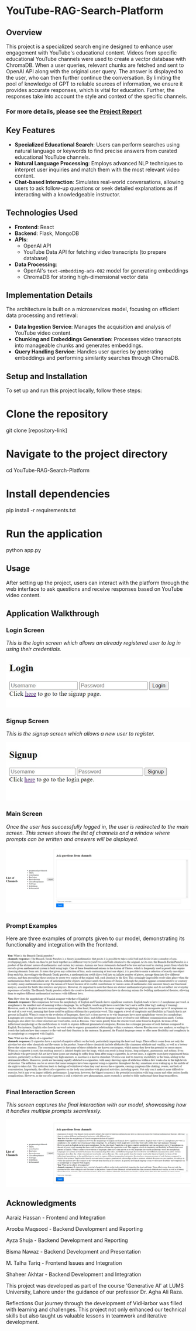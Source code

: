 # YouTube-RAG-Search-Platform

## Overview
This project is a specialized search engine designed to enhance user engagement with YouTube's educational content. Videos from specific educational YouTube channels were used to create a vector database with ChromaDB. When a user queries, relevant chunks are fetched and sent to OpenAI API along with the original user query. The answer is displayed to the user, who can then further continue the conversation. 
By limiting the pool of knowledge of GPT to reliable sources of information, we ensure it provides accurate responses, which is vital for education. Further, the responses take into account the style and context of the specific channels.  

### For more details, please see the [Project Report](Project%20Report.pdf)

## Key Features
- **Specialized Educational Search**: Users can perform searches using natural language or keywords to find precise answers from curated educational YouTube channels.
- **Natural Language Processing**: Employs advanced NLP techniques to interpret user inquiries and match them with the most relevant video content.
- **Chat-based Interaction**: Simulates real-world conversations, allowing users to ask follow-up questions or seek detailed explanations as if interacting with a knowledgeable instructor.

## Technologies Used
- **Frontend**: React
- **Backend**: Flask, MongoDB
- **APIs**:
  - OpenAI API
  - YouTube Data API for fetching video transcripts (to prepare database)
- **Data Processing**:
  - OpenAI's `text-embedding-ada-002` model for generating embeddings
  - ChromaDB for storing high-dimensional vector data

## Implementation Details
The architecture is built on a microservices model, focusing on efficient data processing and retrieval:
- **Data Ingestion Service**: Manages the acquisition and analysis of YouTube video content.
- **Chunking and Embeddings Generation**: Processes video transcripts into manageable chunks and generates embeddings.
- **Query Handling Service**: Handles user queries by generating embeddings and performing similarity searches through ChromaDB.

## Setup and Installation
To set up and run this project locally, follow these steps:

# Clone the repository
git clone [repository-link]
# Navigate to the project directory
cd YouTube-RAG-Search-Platform
# Install dependencies
pip install -r requirements.txt
# Run the application
python app.py


## Usage
After setting up the project, users can interact with the platform through the web interface to ask questions and receive responses based on YouTube video content.

## Application Walkthrough

### Login Screen
*This is the login screen which allows an already registered user to log in using their credentials.*

![Login Screen](images/Login.jpg)

### Signup Screen
*This is the signup screen which allows a new user to register.*

![Signup Screen](images/Signup.jpg)

### Main Screen
*Once the user has successfully logged in, the user is redirected to the main screen. This screen shows the list of channels and a window where prompts can be written and answers will be displayed.*

![Main Screen](images/Main.jpg)

### Prompt Examples
Here are three examples of prompts given to our model, demonstrating its functionality and integration with the frontend.

![Prompt Example 1](images/Prompt1.jpg)
![Prompt Example 2](images/Prompt2.jpg)
![Prompt Example 3](images/Prompt3.jpg)

### Final Interaction Screen
*This screen captures the final interaction with our model, showcasing how it handles multiple prompts seamlessly.*

![Final Interaction](images/Final.jpg)


## Acknowledgments
Aaraiz Hassan - Frontend and Integration

Arooba Maqsood - Backend Development and Reporting

Ayza Shuja - Backend Development and Reporting

Bisma Nawaz - Backend Development and Presentation

M. Talha Tariq - Frontend Issues and Integration

Shaheer Akhtar - Backend Development and Integration

This project was developed as part of the course 'Generative AI' at LUMS University, Lahore under the guidance of our professor Dr. Agha Ali Raza. 

Reflections
Our journey through the development of VidHarbor was filled with learning and challenges. This project not only enhanced our technical skills but also taught us valuable lessons in teamwork and iterative development.
